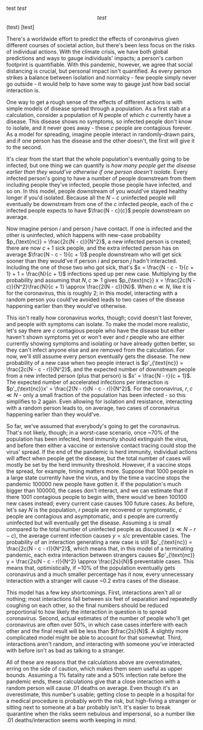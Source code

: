 test $test$ $$test$$ \(test\) \[test\]

There's a worldwide effort to predict the effects of coronavirus given different courses of societal action, but there's been less focus on the risks of individual actions.  With the climate crisis, we have both global predictions and ways to gauge individuals' impacts; a person's carbon footprint is quantifiable.  With this pandemic, however, we agree that social distancing is crucial, but personal impact isn't quantified.  As every person strikes a balance between isolation and normalcy - few people simply never go outside - it would help to have some way to gauge just how bad social interaction is.

One way to get a rough sense of the effects of different actions is with simple models of disease spread through a population.  As a first stab at a calculation, consider a population of $N$ people of which $c$ currently have a disease.  This disease shows no symptoms, so infected people don't know to isolate, and it never goes away - these $c$ people are contagious forever.  As a model for spreading, imagine people interact in randomly-drawn pairs, and if one person has the disease and the other doesn't, the first will give it to the second.

It's clear from the start that the whole population's eventually going to be infected, but one thing we can quantify is *how many people get the disease earlier than they would've otherwise if one person doesn't isolate.*  Every infected person's going to have a number of people downstream from them including people they've infected, people those people have infected, and so on.  In this model, people downstream of you would've stayed healthy longer if you'd isolated.  Because all the $N - c$ uninfected people will eventually be downstream from one of the $c$ infected people, each of the $c$ infected people expects to have $\frac{N - c}{c}$ people downstream on average.

Now imagine person $i$ and person $j$ have contact.  If one is infected and the other is uninfected, which happens with new-case probability $p_{\text{nc}} = \frac{2c(N - c)}{N^2}$, a new infected person is created; there are now $c + 1$ sick people, and the extra infected person has on average $\frac{N - c - 1}{c + 1}$ people downstream who will get sick sooner than they would've if person $i$ and person $j$ hadn't interacted.  Including the one of those two who got sick, that's $x = \frac{N - c - 1}{c + 1} + 1 = \frac{N}{c + 1}$ infections sped up per new case.  Multiplying by the probability and assuming that $N, c \gg 1$ gives $p_{\text{nc}} x = \frac{2c(N - c)}{N^2}\frac{N}{c + 1} \approx \frac{2(N - c)}{N}$.  When $c \ll N$, like it is for the coronavirus, this is roughly $2$; in this model, interacting with a random person you could've avoided leads to two cases of the disease happening earlier than they would've otherwise.

This isn't really how coronavirus works, though; covid doesn't last forever, and people with symptoms can isolate.  To make the model more realistic, let's say there are $c$ contagious people who have the disease but either haven't shown symptoms yet or won't ever and $r$ people who are either currently showing symptoms and isolating or have already gotten better, so they can't infect anyone else and are $r$emoved from the calculation.  For now, we'll still assume every person eventually gets the disease.  The new probability of a new case when two people interact is $p'_{\text{nc}} = \frac{2c(N - c - r)}{N^2}$, and the expected number of downstream people from a new infected person (plus that person) is $x' = \frac{N - r}{c + 1}$.  The expected number of accelerated infections per interaction is $p'_{\text{nc}}x' = \frac{2(N - r)(N - c - r)}{N^2}$.  For the coronavirus, $r,c \ll N$ - only a small fraction of the population has been infected - so this simplifies to 2 again.  Even allowing for isolation and resistance, interacting with a random person leads to, on average, two cases of coronavirus happening earlier than they would've.

So far, we've assumed that everybody's going to get the coronavirus.  That's not likely, though; in a worst-case scenario, once ~70% of the population has been infected, herd immunity should extinguish the virus, and before then either a vaccine or extensive contact tracing could stop the virus' spread.  If the end of the pandemic is herd immunity, individual actions will affect when people get the disease, but the total number of cases will mostly be set by the herd immunity threshold.  However, if a vaccine stops the spread, for example, timing matters more.  Suppose that 1000 people in a large state currently have the virus, and by the time a vaccine stops the pandemic 100000 new people have gotten it.  If the population's much bigger than 100000, the cases don't interact, and we can estimate that if there 1001 contagious people to begin with, there would've been 100100 new cases instead; every current case causes 100 future cases.  As before, let's say $N$ is the population, $r$ people are recovered or symptomatic, $c$ people are contagious and asymptomatic, and $s$ people are currently uninfected but will eventually get the disease.  Assuming $s$ is small compared to the total number of uninfected people as discussed ($s \ll N - r - c$), the average current infection causes $y = s/c$ preventable cases.  The probability of an interaction generating a new case is still $p'_{\text{nc}} = \frac{2c(N - c - r)}{N^2}$, which means that, in this model of a terminating pandemic, each extra interaction between strangers causes $p'_{\text{nc}} y = \frac{2s(N - c - r)}{N^2} \approx \frac{2s}{N}$ preventable cases.  This means that, optimistically, if ~10% of the population eventually gets coronavirus and a much smaller percentage has it now, every unnecessary interaction with a stranger will cause ~0.2 extra cases of the disease.

This model has a few key shortcomings.  First, interactions aren't all or nothing; most interactions fall between six feet of separation and repeatedly coughing on each other, so the final numbers should be reduced proportional to how likely the interaction in question is to spread coronavirus.  Second, actual estimates of the number of people who'll get coronavirus are often over 50%, in which case cases interfere with each other and the final result will be less than $\frac{2s}{N}$.  A slightly more complicated model might be able to account for that somewhat.  Third, interactions aren't random, and interacting with someone you've interacted with before isn't as bad as talking to a stranger.

All of these are reasons that the calculations above are overestimates, erring on the side of caution, which makes them seem useful as upper bounds.  Assuming a 1% fatality rate and a 50% infection rate before the pandemic ends, these calculations give that a close interaction with a random person will cause .01 deaths on average.  Even though it's an overestimate, this number's usable; getting close to people in a hospital for a medical procedure is probably worth the risk, but high-fiving a stranger or sitting next to someone at a bar probably isn't.  It's easier to break quarantine when the risks seem nebulous and impersonal, so a number like .01 deaths/interaction seems worth keeping in mind.
